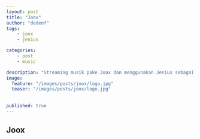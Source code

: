 ```yaml
---
layout: post
title: "Joox"
author: "dedenf"
tags:
    - joox
    - jenius

categories: 
    - post
    - music

description: "Streaming musik pake Joox dan menggunakan Jenius sebagai media pembayaran, pakai Joox? Jeniusin aja!"
image:
  feature: "/images/posts/joox/logo.jpg"
  teaser: "/images/posts/joox/logo.jpg"
  
  
published: true
---
```


## Joox